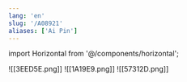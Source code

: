 ```yaml
---
lang: 'en'
slug: '/A08921'
aliases: ['Ai Pin']
---
```


import Horizontal from '@/components/horizontal';

<Horizontal>

![[3EED5E.png]]
![[1A19E9.png]]
![[57312D.png]]

</Horizontal>
